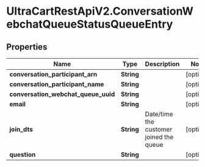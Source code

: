# UltraCartRestApiV2.ConversationWebchatQueueStatusQueueEntry

## Properties

Name | Type | Description | Notes
------------ | ------------- | ------------- | -------------
**conversation_participant_arn** | **String** |  | [optional] 
**conversation_participant_name** | **String** |  | [optional] 
**conversation_webchat_queue_uuid** | **String** |  | [optional] 
**email** | **String** |  | [optional] 
**join_dts** | **String** | Date/time the customer joined the queue | [optional] 
**question** | **String** |  | [optional] 


